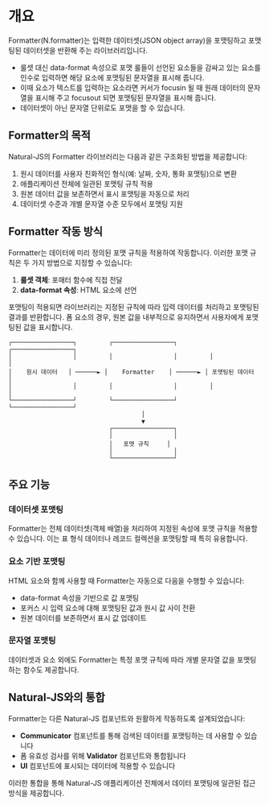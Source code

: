 # 개요

Formatter(N.formatter)는 입력한 데이터셋(JSON object array)을 포맷팅하고 포맷팅된 데이터셋을 반환해 주는 라이브러리입니다.

* 룰셋 대신 data-format 속성으로 포맷 룰들이 선언된 요소들을 감싸고 있는 요소를 인수로 입력하면 해당 요소에 포맷팅된 문자열을 표시해 줍니다.
* 이때 요소가 텍스트를 입력하는 요소라면 커서가 focusin 될 때 원래 데이터의 문자열을 표시해 주고 focusout 되면 포맷팅된 문자열을 표시해 줍니다.
* 데이터셋이 아닌 문자열 단위로도 포맷을 할 수 있습니다.

## Formatter의 목적

Natural-JS의 Formatter 라이브러리는 다음과 같은 구조화된 방법을 제공합니다:

1. 원시 데이터를 사용자 친화적인 형식(예: 날짜, 숫자, 통화 포맷팅)으로 변환
2. 애플리케이션 전체에 일관된 포맷팅 규칙 적용
3. 원본 데이터 값을 보존하면서 표시 포맷팅을 자동으로 처리
4. 데이터셋 수준과 개별 문자열 수준 모두에서 포맷팅 지원

## Formatter 작동 방식

Formatter는 데이터에 미리 정의된 포맷 규칙을 적용하여 작동합니다. 이러한 포맷 규칙은 두 가지 방법으로 지정할 수 있습니다:

1. **룰셋 객체**: 포매터 함수에 직접 전달
2. **data-format 속성**: HTML 요소에 선언

포맷팅이 적용되면 라이브러리는 지정된 규칙에 따라 입력 데이터를 처리하고 포맷팅된 결과를 반환합니다. 폼 요소의 경우, 원본 값을 내부적으로 유지하면서 사용자에게 포맷팅된 값을 표시합니다.

```
┌─────────────────┐         ┌─────────────────┐         ┌─────────────────┐
│                 │         │                 │         │                 │
│    원시 데이터   │ ──────► │    Formatter    │ ──────► │ 포맷팅된 데이터  │
│                 │         │                 │         │                 │
└─────────────────┘         └─────────────────┘         └─────────────────┘
                                     │
                                     ▼
                            ┌─────────────────┐
                            │                 │
                            │   포맷 규칙     │
                            │                 │
                            └─────────────────┘
```

## 주요 기능

### 데이터셋 포맷팅

Formatter는 전체 데이터셋(객체 배열)을 처리하여 지정된 속성에 포맷 규칙을 적용할 수 있습니다. 이는 표 형식 데이터나 레코드 컬렉션을 포맷팅할 때 특히 유용합니다.

### 요소 기반 포맷팅

HTML 요소와 함께 사용할 때 Formatter는 자동으로 다음을 수행할 수 있습니다:
- data-format 속성을 기반으로 값 포맷팅
- 포커스 시 입력 요소에 대해 포맷팅된 값과 원시 값 사이 전환
- 원본 데이터를 보존하면서 표시 값 업데이트

### 문자열 포맷팅

데이터셋과 요소 외에도 Formatter는 특정 포맷 규칙에 따라 개별 문자열 값을 포맷팅하는 함수도 제공합니다.

## Natural-JS와의 통합

Formatter는 다른 Natural-JS 컴포넌트와 원활하게 작동하도록 설계되었습니다:

- **Communicator** 컴포넌트를 통해 검색된 데이터를 포맷팅하는 데 사용할 수 있습니다
- 폼 유효성 검사를 위해 **Validator** 컴포넌트와 통합됩니다
- **UI** 컴포넌트에 표시되는 데이터에 적용할 수 있습니다

이러한 통합을 통해 Natural-JS 애플리케이션 전체에서 데이터 포맷팅에 일관된 접근 방식을 제공합니다.
